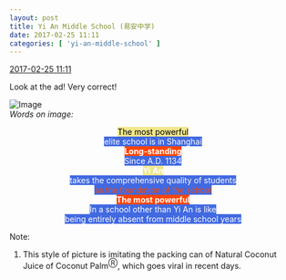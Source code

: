 ```yaml
---
layout: post
title: Yi An Middle School (易安中学)
date: 2017-02-25 11:11
categories: [ 'yi-an-middle-school' ]
---
```


<div class="weibo-info">
  <a href="http://weibo.com/6074218720/Ex95p6D5v">2017-02-25 11:11</a>
</div>

Look at the ad! Very correct!

<!-- more -->

![Image](http://wx4.sinaimg.cn/mw690/006D4NLGgy1fd1md0ret9j30l812rtk7.jpg)  
*Words on image:*  
<div style="text-align:center">
<span style="color:black;background-color:khaki">The most powerful</span><br />
<span style="color:white;background-color:royalblue">elite school is in Shanghai</span><br />
<span style="color:white;background-color:orangered"><b>Long-standing</b></span><br />
<span style="color:white;background-color:royalblue">Since A.D. 1134</span><br />
<span style="color:white;background-color:khaki"><b>Yi An</b></span><br />
<span style="color:white;background-color:royalblue">takes the comprehensive quality of students</span><br />
<span style="color:orangered;background-color:royalblue">as the foundation of the school</span><br />
<span style="color:white;background-color:orangered"><b>The most powerful</b></span><br />
<span style="color:white;background-color:royalblue">In a school other than Yi An is like<br />being entirely absent from middle school years</span>
</div>

Note:
1. This style of picture is imitating the packing can of Natural Coconut Juice of Coconut Palm<sup>Ⓡ</sup>, which goes viral in recent days.
